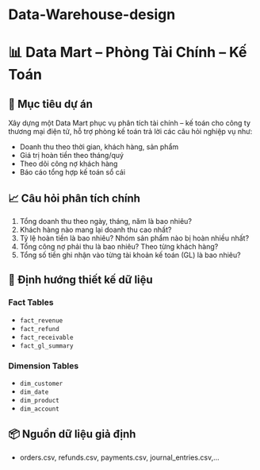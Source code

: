 # Data-Warehouse-design
# 📊 Data Mart – Phòng Tài Chính – Kế Toán

## 🎯 Mục tiêu dự án
Xây dựng một Data Mart phục vụ phân tích tài chính – kế toán cho công ty thương mại điện tử, hỗ trợ phòng kế toán trả lời các câu hỏi nghiệp vụ như:

- Doanh thu theo thời gian, khách hàng, sản phẩm
- Giá trị hoàn tiền theo tháng/quý
- Theo dõi công nợ khách hàng
- Báo cáo tổng hợp kế toán sổ cái

## 📈 Câu hỏi phân tích chính

1. Tổng doanh thu theo ngày, tháng, năm là bao nhiêu?
2. Khách hàng nào mang lại doanh thu cao nhất?
3. Tỷ lệ hoàn tiền là bao nhiêu? Nhóm sản phẩm nào bị hoàn nhiều nhất?
4. Tổng công nợ phải thu là bao nhiêu? Theo từng khách hàng?
5. Tổng số tiền ghi nhận vào từng tài khoản kế toán (GL) là bao nhiêu?

## 🧱 Định hướng thiết kế dữ liệu

### Fact Tables
- `fact_revenue`
- `fact_refund`
- `fact_receivable`
- `fact_gl_summary`

### Dimension Tables
- `dim_customer`
- `dim_date`
- `dim_product`
- `dim_account`

## 📦 Nguồn dữ liệu giả định
- orders.csv, refunds.csv, payments.csv, journal_entries.csv,...

